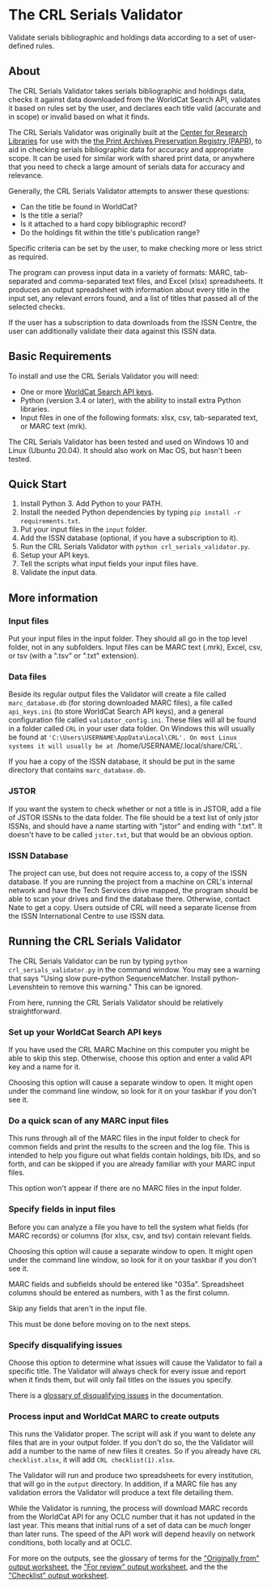 # The CRL Serials Validator
Validate serials bibliographic and holdings data according to a set of user-defined rules. 

## About

The CRL Serials Validator takes serials bibliographic and holdings data, checks it against data downloaded from the WorldCat Search API, validates it based on rules set by the user, and declares each title valid (accurate and in scope) or invalid based on what it finds.

The CRL Serials Validator was originally built at the [Center for Research Libraries](https://www.crl.edu) for use with the [the Print Archives Preservation Registry (PAPR)](http://papr.crl.edu/), to aid in checking serials bibliographic data for accuracy and appropriate scope. It can be used for similar work with shared print data, or anywhere that you need to check a large amount of serials data for accuracy and relevance.

Generally, the CRL Serials Validator attempts to answer these questions:

* Can the title be found in WorldCat?
* Is the title a serial?
* Is it attached to a hard copy bibliographic record?
* Do the holdings fit within the title's publication range?

Specific criteria can be set by the user, to make checking more or less strict as required.

The program can provess input data in a variety of formats: MARC, tab-separated and comma-separated text files, and Excel (xlsx) spreadsheets. It produces an output spreadsheet with information about every title in the input set, any relevant errors found, and a list of titles that passed all of the selected checks.

If the user has a subscription to data downloads from the ISSN Centre, the user can additionally validate their data against this ISSN data.

## Basic Requirements

To install and use the CRL Serials Validator you will need:

* One or more [WorldCat Search API keys](https://help.oclc.org/Discovery_and_Reference/WorldCat_Discovery/Troubleshooting/How_do_I_request_a_WSKey_for_the_WorldCat_Search_API?sl=en).
* Python (version 3.4 or later), with the ability to install extra Python libraries.
* Input files in one of the following formats: xlsx, csv, tab-separated text, or MARC text (mrk).

The CRL Serials Validator has been tested and used on Windows 10 and Linux (Ubuntu 20.04). It should also work on Mac OS, but hasn't been tested.

## Quick Start

1. Install Python 3. Add Python to your PATH.
2. Install the needed Python dependencies by typing `pip install -r requirements.txt`.
3. Put your input files in the `input` folder.
4. Add the ISSN database (optional, if you have a subscription to it).
5. Run the CRL Serials Validator with `python crl_serials_validator.py`.
6. Setup your API keys.
7. Tell the scripts what input fields your input files have.
8. Validate the input data.

## More information

### Input files

Put your input files in the input folder. They should all go in the top level folder, not in any subfolders. Input files can be MARC text (.mrk), Excel, csv, or tsv (with a ".tsv" or ".txt" extension).

### Data files

Beside its regular output files the Validator will create a file called `marc_database.db` (for storing downloaded MARC files), a file called `api_keys.ini` (to store WorldCat Search API keys), and a general configuration file called `validator_config.ini`. These files will all be found in a folder called `CRL` in your user data folder. On Windows this will usually be found at `'C:\Users\USERNAME\AppData\Local\CRL'. On most Linux systems it will usually be at `/home/USERNAME/.local/share/CRL`.

If you hae a copy of the ISSN database, it should be put in the same directory that contains `marc_database.db`.

### JSTOR

If you want the system to check whether or not a title is in JSTOR, add a file of JSTOR ISSNs to the data folder. The file should be a text list of only jstor ISSNs, and should have a name starting with "jstor" and ending with ".txt". It doesn't have to be called `jstor.txt`, but that would be an obvious option.

### ISSN Database

The project can use, but does not require access to, a copy of the ISSN database. If you are running the project from a machine on CRL's internal network and have the Tech Services drive mapped, the program should be able to scan your drives and find the database there. Otherwise, contact Nate to get a copy. Users outside of CRL will need a separate license from the ISSN International Centre to use ISSN data.

## Running the CRL Serials Validator

The CRL Serials Validator can be run by typing `python crl_serials_validator.py` in the command window. You may see a warning that says "Using slow pure-python SequenceMatcher. Install python-Levenshtein to remove this warning." This can be ignored.

From here, running the CRL Serials Validator should be relatively straightforward.

### Set up your WorldCat Search API keys

If you have used the CRL MARC Machine on this computer you might be able to skip this step. Otherwise, choose this option and enter a valid API key and a name for it.

Choosing this option will cause a separate window to open. It might open under the command line window, so look for it on your taskbar if you don't see it. 

### Do a quick scan of any MARC input files

This runs through all of the MARC files in the input folder to check for common fields and print the results to the screen and the log file. This is intended to help you figure out what fields contain holdings, bib IDs, and so forth, and can be skipped if you are already familiar with your MARC input files.

This option won't appear if there are no MARC files in the input folder.

### Specify fields in input files

Before you can analyze a file you have to tell the system what fields (for MARC records) or columns (for xlsx, csv, and tsv) contain relevant fields.

Choosing this option will cause a separate window to open. It might open under the command line window, so look for it on your taskbar if you don't see it.

MARC fields and subfields should be entered like "035a". Spreadsheet columns should be entered as numbers, with 1 as the first column.

Skip any fields that aren't in the input file.

This must be done before moving on to the next steps.

### Specify disqualifying issues

Choose this option to determine what issues will cause the Validator to fail a specific title. The Validator will always check for every issue and report when it finds them, but will only fail titles on the issues you specify.

There is a [glossary of disqualifying issues](https://github.com/Center-for-Research-Libraries/validator/blob/main/docs/disqualifying_issues.md) in the documentation.

###  Process input and WorldCat MARC to create outputs

This runs the Validator proper. The script will ask if you want to delete any files that are in your output folder. If you don't do so, the the Validator will add a number to the name of new files it creates. So if you already have `CRL checklist.xlsx`, it will add `CRL checklist(1).xlsx`.

The Validator will run and produce two spreadsheets for every institution, that will go in the `output` directory. In addition, if a MARC file has any validation errors the Validator will produce a text file detailing them.

While the Validator is running, the process will download MARC records from the WorldCat API for any OCLC number that it has not updated in the last year. This means that initial runs of a set of data can be *much* longer than later runs. The speed of the API work will depend heavily on network conditions, both locally and at OCLC.

For more on the outputs, see the glossary of terms for the ["Originally from" output worksheet](https://github.com/Center-for-Research-Libraries/validator/blob/main/docs/originally_from.md), the ["For review" output worksheet](https://github.com/Center-for-Research-Libraries/validator/blob/main/docs/for_review.md), and the the ["Checklist" output worksheet](https://github.com/Center-for-Research-Libraries/validator/blob/main/docs/checklist.md).

